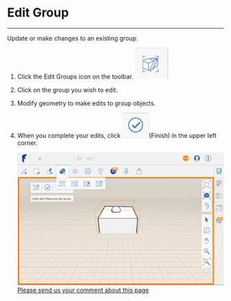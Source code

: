 # Edit Group

----

Update or make changes to an existing group.

1. Click the Edit Groups icon on the toolbar. ![](Images/GUID-69A0D94C-B465-4B27-A517-5D0AF235F103-low.png)
2. Click on the group you wish to edit.
3. Modify geometry to make edits to group objects.
4. When you complete your edits, click ![](Images/GUID-8B55D4B7-98DF-4FDC-B90C-2E0E14C5DB94-low.png)(Finish) in the upper left corner. 
    
    ![](Images/GUID-A986CAD2-8BF8-4ECB-8A89-698F0FD95F35-low.png)
[Please send us your comment about this page](#)